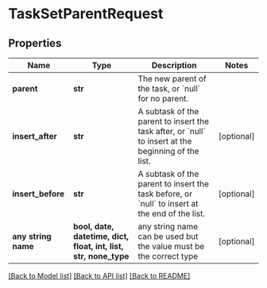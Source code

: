 # TaskSetParentRequest


## Properties
Name | Type | Description | Notes
------------ | ------------- | ------------- | -------------
**parent** | **str** | The new parent of the task, or &#x60;null&#x60; for no parent. | 
**insert_after** | **str** | A subtask of the parent to insert the task after, or &#x60;null&#x60; to insert at the beginning of the list. | [optional] 
**insert_before** | **str** | A subtask of the parent to insert the task before, or &#x60;null&#x60; to insert at the end of the list. | [optional] 
**any string name** | **bool, date, datetime, dict, float, int, list, str, none_type** | any string name can be used but the value must be the correct type | [optional]

[[Back to Model list]](../README.md#documentation-for-models) [[Back to API list]](../README.md#documentation-for-api-endpoints) [[Back to README]](../README.md)


